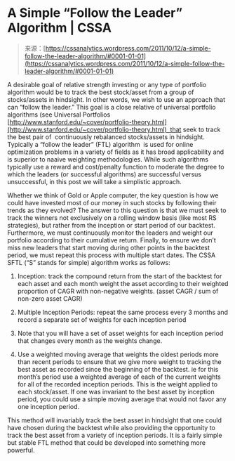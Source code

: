 <!--yml
category: 未分类
date: 2024-05-12 18:07:21
-->

# A Simple “Follow the Leader” Algorithm | CSSA

> 来源：[https://cssanalytics.wordpress.com/2011/10/12/a-simple-follow-the-leader-algorithm/#0001-01-01](https://cssanalytics.wordpress.com/2011/10/12/a-simple-follow-the-leader-algorithm/#0001-01-01)

A desirable goal of relative strength investing or any type of portfolio algorithm would be to track the best stock/asset from a group of stocks/assets in hindsight. In other words, we wish to use an approach that can “follow the leader.” This goal is a close relative of universal portfolio algorithms (see Universal Portfolios [http://www.stanford.edu/~cover/portfolio-theory.html](http://www.stanford.edu/~cover/portfolio-theory.html)  that seek to track the best pair of  continuously rebalanced stocks/assets in hindsight. Typically a “follow the leader” (FTL) algorithm  is used for online optimization problems in a variety of fields as it has broad applicability and is superior to naaive weighting methodologies. While such algorithms typically use a reward and cost/penalty function to moderate the degree to which the leaders (or successful algorithms) are successful versus unsuccessful, in this post we will take a simplistic approach.

Whether we think of Gold or Apple computer, the key question is how we could have invested most of our money in such stocks by following their trends as they evolved? The answer to this question is that we must seek to track the winners not exclusively on a rolling window basis (like most RS strategies), but rather from the inception or start period of our backtest. Furthermore, we must continuously monitor the leaders and weight our portfolio according to their cumulative return. Finally, to ensure we don’t miss new leaders that start moving during other points in the backtest period, we must repeat this process with multiple start dates. The CSSA SFTL (“S” stands for simple) algorithm works as follows:

1) Inception: track the compound return from the start of the backtest for each asset and each month weight the asset according to their weighted proportion of CAGR with non-negative weights. (asset CAGR / sum of non-zero asset CAGR)

2) Multiple Inception Periods: repeat the same process every 3 months and record a separate set of weights for each inception period

3) Note that you will have a set of asset weights for each inception period that changes every month as the weights change.

4) Use a weighted moving average that weights the oldest periods more than recent periods to ensure that we give more weight to tracking the best asset as recorded since the beginning of the backtest. ie for this month’s period use a weighted average of each of the current weights for all of the recorded inception periods. This is the weight applied to each stock/asset. If one was invariant to the best asset by inception period, you could use a simple moving average that would not favor any one inception period.

This method will invariably track the best asset in hindsight that one could have chosen during the backtest while also providing the opportunity to track the best asset from a variety of inception periods. It is a fairly simple but stable FTL method that could be developed into something more powerful.